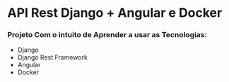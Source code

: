 # API Rest Django + Angular e Docker
### Projeto Com o intuito de Aprender a usar as Tecnologias:   
 - Django
 - Django Rest Framework
 - Angular
 - Docker